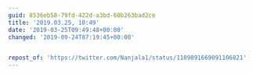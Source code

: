 ```yaml
---
guid: 8536eb58-79fd-422d-a3bd-60b263bad2ce
title: '2019.03.25, 10:49'
date: '2019-03-25T09:49:48+00:00'
changed: '2019-09-24T07:19:45+00:00'


repost_of: 'https://twitter.com/Nanjala1/status/1109891669091106821'
---
```


